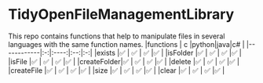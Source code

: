 # TidyOpenFileManagementLibrary
This repo contains functions that help to manipulate files in several languages with the same function names.
|functions   | c |python|java|c# |
|------------|:-:|:----:|:--:|:-:|
|exists      |✅ |  ✅  | ✅ |✅ |
|isFolder    |✅ |  ✅  | ✅ |✅ |
|isFile      |✅ |  ✅  | ✅ |✅ |
|createFolder|✅ |  ✅  | ✅ |✅ |
|delete      |✅ |  ✅  | ✅ |✅ |
|createFile  |✅ |  ✅  | ✅ |✅ |
|size        |✅ |  ✅  | ✅ |✅ |
|clear       |✅ |  ✅  | ✅ |✅ |
